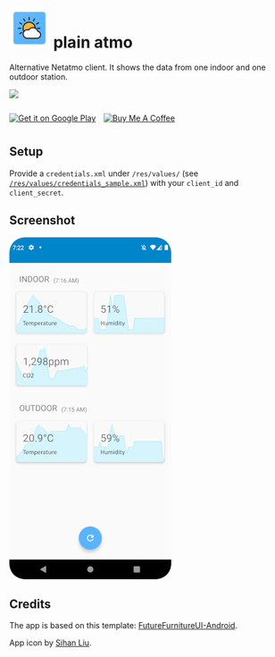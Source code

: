 # ![app icon](https://raw.githubusercontent.com/kaiwinter/myatmo-android/assets/ic_launcher.png) plain atmo
Alternative Netatmo client. It shows the data from one indoor and one outdoor station.

<a href="https://poeditor.com/join/project?hash=qDgG2Wc57Z" alt="Help translate"><img src="https://img.shields.io/badge/help%20translate-POEditor-orange"></a>

<a href='https://play.google.com/store/apps/details?id=com.github.kaiwinter.myatmo'><img alt='Get it on Google Play' src='https://play.google.com/intl/en_us/badges/images/generic/en_badge_web_generic.png' height="70px"/></a>
<a href="https://www.buymeacoffee.com/kaiwinter" target="_blank"><img src="https://cdn.buymeacoffee.com/buttons/v2/default-yellow.png" alt="Buy Me A Coffee" style="height: 50px !important; padding:10px"></a>

## Setup
Provide a `credentials.xml` under `/res/values/` (see [`/res/values/credentials_sample.xml`](https://github.com/kaiwinter/plain-atmo/blob/master/app/src/main/res/values/credentials_sample.xml)) with your `client_id` and `client_secret`.

## Screenshot
![screenshot](https://raw.githubusercontent.com/kaiwinter/plain-atmo/assets/screenshot.png)

## Credits
The app is based on this template: [FutureFurnitureUI-Android](https://github.com/Shashank02051997/FutureFurnitureUI-Android).

App icon by [Sihan Liu](https://www.iconfinder.com/iconsets/weather-color-2).

